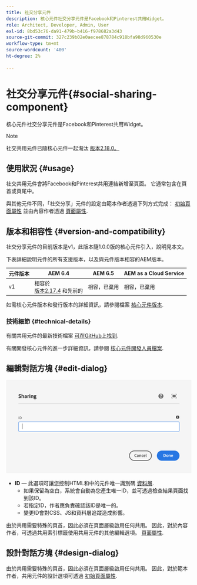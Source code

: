 ```yaml
---
title: 社交分享元件
description: 核心元件社交分享元件是Facebook和Pinterest共用Widget。
role: Architect, Developer, Admin, User
exl-id: 8bd53c76-da91-479b-b416-f978682a3d43
source-git-commit: 327c239b02e0aecee878784c918bfa98d960530e
workflow-type: tm+mt
source-wordcount: '400'
ht-degree: 2%

---
```


# 社交分享元件{#social-sharing-component}

核心元件社交分享元件是Facebook和Pinterest共用Widget。

>[!NOTE]
>
>社交共用元件已隨核心元件一起淘汰 [版本2.18.0。](/help/versions.md)

## 使用狀況 {#usage}

社交共用元件會將Facebook和Pinterest共用連結新增至頁面。 它通常包含在頁首或頁尾中。

與其他元件不同，「社交分享」元件的設定由範本作者透過下列方式完成： [初始頁面屬性](https://experienceleague.adobe.com/docs/experience-manager-cloud-service/sites/authoring/features/templates.html) 並由內容作者透過 [頁面屬性](https://experienceleague.adobe.com/docs/experience-manager-cloud-service/sites/authoring/fundamentals/page-properties.html).

## 版本和相容性 {#version-and-compatibility}

社交分享元件的目前版本是v1，此版本隨1.0.0版的核心元件引入，說明見本文。

下表詳細說明元件的所有支援版本，以及與元件版本相容的AEM版本。

| 元件版本 | AEM 6.4 | AEM 6.5 | AEM as a Cloud Service  |
|--- |--- |--- |---|
| v1 | 相容於<br>[版本2.17.4](/help/versions.md) 和先前的 | 相容，已棄用 | 相容，已棄用 |

如需核心元件版本和發行版本的詳細資訊，請參閱檔案 [核心元件版本](/help/versions.md).

### 技術細節 {#technical-details}

有關共用元件的最新技術檔案 [可在GitHub上找到](https://adobe.com/go/aem_cmp_tech_sharing_v1).

有關開發核心元件的進一步詳細資訊，請參閱 [核心元件開發人員檔案](/help/developing/overview.md).

## 編輯對話方塊 {#edit-dialog}

![共用元件的編輯對話方塊](/help/assets/sharing-edit.png)

* **ID**  — 此選項可讓您控制HTML和中的元件唯一識別碼 [資料層](/help/developing/data-layer/overview.md).
   * 如果保留為空白，系統會自動為您產生唯一ID，並可透過檢查結果頁面找到該ID。
   * 若指定ID，作者應負責確認該ID是唯一的。
   * 變更ID會對CSS、JS和資料層追蹤造成影響。

由於共用需要特殊的頁首，因此必須在頁面層級啟用任何共用。 因此，對於內容作者，可透過共用索引標籤使用共用元件的其他編輯選項。 [頁面屬性](https://experienceleague.adobe.com/docs/experience-manager-cloud-service/sites/authoring/fundamentals/page-properties.html).

## 設計對話方塊 {#design-dialog}

由於共用需要特殊的頁首，因此必須在頁面層級啟用任何共用。 因此，對於範本作者，共用元件的設計選項可透過 [初始頁面屬性](https://experienceleague.adobe.com/docs/experience-manager-cloud-service/sites/authoring/features/templates.html).

